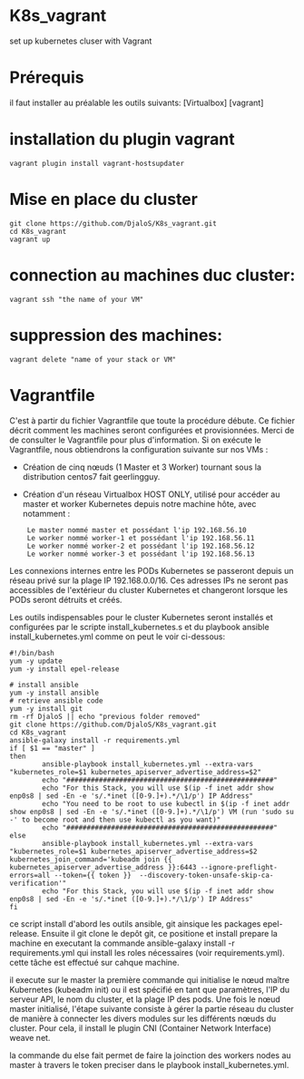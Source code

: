 # K8s_vagrant
set up kubernetes cluser with Vagrant 

# **Prérequis**
il faut installer au préalable les outils suivants:
 [Virtualbox]
 [vagrant]
 
 # installation du plugin vagrant
```shell
vagrant plugin install vagrant-hostsupdater
```
# Mise en place du cluster
```shell
git clone https://github.com/DjaloS/K8s_vagrant.git
cd K8s_vagrant
vagrant up
```
# connection au machines duc cluster:  
```shell
vagrant ssh "the name of your VM"
```
# suppression des machines: 
```shell
vagrant delete "name of your stack or VM"
```

# Vagrantfile
C'est à partir du fichier Vagrantfile que toute la procédure débute. Ce fichier décrit comment les machines seront configurées et provisionnées.
Merci de de consulter le Vagrantfile pour plus d'information.
Si on exécute le Vagrantfile, nous obtiendrons la configuration suivante sur nos VMs :
 - Création de cinq nœuds (1 Master et 3 Worker) tournant sous la distribution centos7 fait geerlingguy.

 - Création d'un réseau Virtualbox HOST ONLY, utilisé pour accéder au master et worker Kubernetes depuis notre machine hôte, avec notamment :

        Le master nommé master et possédant l'ip 192.168.56.10
        Le worker nommé worker-1 et possédant l'ip 192.168.56.11
        Le worker nommé worker-2 et possédant l'ip 192.168.56.12
        Le worker nommé worker-3 et possédant l'ip 192.168.56.13
        
Les connexions internes entre les PODs Kubernetes se passeront depuis un réseau privé sur la plage IP 192.168.0.0/16. Ces adresses IPs ne seront pas accessibles de l'extérieur du cluster Kubernetes et changeront lorsque les PODs seront détruits et créés.

Les outils indispensables pour le cluster Kubernetes seront installés et configurées par le scripte install_kubernetes.s et du playbook ansible install_kubernetes.yml comme on peut le voir ci-dessous:

```shell
#!/bin/bash
yum -y update
yum -y install epel-release

# install ansible
yum -y install ansible
# retrieve ansible code
yum -y install git
rm -rf DjaloS || echo "previous folder removed"
git clone https://github.com/DjaloS/K8s_vagrant.git
cd K8s_vagrant
ansible-galaxy install -r requirements.yml
if [ $1 == "master" ]
then
        ansible-playbook install_kubernetes.yml --extra-vars "kubernetes_role=$1 kubernetes_apiserver_advertise_address=$2"
        echo "###################################################"
        echo "For this Stack, you will use $(ip -f inet addr show enp0s8 | sed -En -e 's/.*inet ([0-9.]+).*/\1/p') IP Address"
        echo "You need to be root to use kubectl in $(ip -f inet addr show enp0s8 | sed -En -e 's/.*inet ([0-9.]+).*/\1/p') VM (run 'sudo su -' to become root and then use kubectl as you want)"
        echo "###################################################"
else
        ansible-playbook install_kubernetes.yml --extra-vars "kubernetes_role=$1 kubernetes_apiserver_advertise_address=$2 kubernetes_join_command='kubeadm join {{ kubernetes_apiserver_advertise_address }}:6443 --ignore-preflight-errors=all --token={{ token }}  --discovery-token-unsafe-skip-ca-verification'"
        echo "For this Stack, you will use $(ip -f inet addr show enp0s8 | sed -En -e 's/.*inet ([0-9.]+).*/\1/p') IP Address"
fi
```
ce script install d'abord les outils ansible, git ainsique les packages epel-release. Ensuite il git clone le depôt git, ce positione et install prepare la machine en executant la commande ansible-galaxy install -r requirements.yml qui install les roles nécessaires (voir requirements.yml). cette tâche est effectué sur cahque machine. 

il execute sur le master la première commande qui initialise le nœud maître  Kubernetes (kubeadm init) ou il est spécifié en tant que paramètres, l'IP du serveur API, le nom du cluster, et la plage IP des pods. Une fois le nœud master initialisé, l'étape suivante consiste à gérer la partie réseau du cluster de manière à connecter les divers modules sur les différents nœuds du cluster. Pour cela, il install le plugin CNI (Container Network Interface) weave net. 

la commande du else fait permet de faire la joinction des workers nodes au master à travers le token preciser dans le playbook install_kubernetes.yml.

```yaml


```
   


